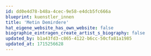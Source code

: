 ```yaml
---
id: dd0e4d78-b48a-4cec-9e58-e4dcb5fc666a
blueprint: kuenstler_innen
title: 'Metin Demirdere'
hat_eigene_website_has_own_website: false
biographie_eintragen_create_artist_s_biography: false
updated_by: b1a43fd3-c865-4122-b6cc-50cfa81a1985
updated_at: 1715256628
---
```

